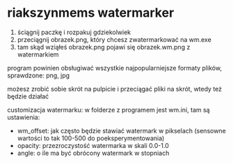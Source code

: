riakszynmems watermarker
========================

1. ściągnij paczkę i rozpakuj gdziekolwiek
2. przeciągnij obrazek.png, który chcesz zwatermarkować na wm.exe
3. tam skąd wziąłeś obrazek.png pojawi się obrazek.wm.png z watermarkiem

program powinien obsługiwać wszystkie najpopularniejsze formaty plików, sprawdzone: png, jpg

możesz zrobić sobie skrót na pulpicie i przeciągać pliki na skrót, wtedy też będzie działać

customizacja watermarku: w folderze z programem jest wm.ini, tam są ustawienia:

- wm_offset: jak często będzie stawiać watermark w pikselach (sensowne wartości to tak 100-500 do poeksperymentowania)
- opacity: przezroczystość watermarka w skali 0.0-1.0
- angle: o ile ma być obrócony watermark w stopniach